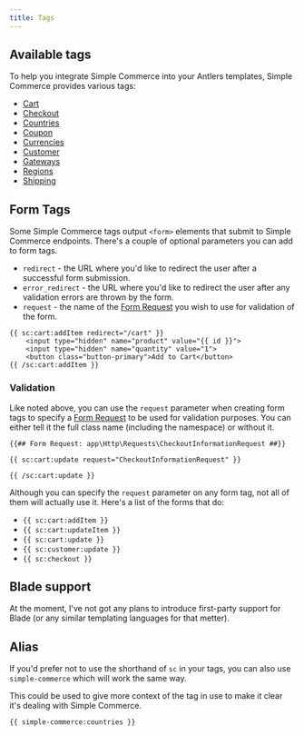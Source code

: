 ```yaml
---
title: Tags
---
```


## Available tags

To help you integrate Simple Commerce into your Antlers templates, Simple Commerce provides various tags:

* [Cart](/tags/cart)
* [Checkout](/tags/checkout)
* [Countries](/tags/countries)
* [Coupon](/tags/coupon)
* [Currencies](/tags/currencies)
* [Customer](/tags/customer)
* [Gateways](/tags/gateways)
* [Regions](/tags/regions)
* [Shipping](/tags/shipping)

## Form Tags

Some Simple Commerce tags output `<form>` elements that submit to Simple Commerce endpoints. There's a couple of optional parameters you can add to form tags.

* `redirect` - the URL where you'd like to redirect the user after a successful form submission.
* `error_redirect` - the URL where you'd like to redirect the user after any validation errors are thrown by the form.
* `request` - the name of the [Form Request](https://laravel.com/docs/master/validation#creating-form-requests) you wish to use for validation of the form.

```antlers
{{ sc:cart:addItem redirect="/cart" }}
    <input type="hidden" name="product" value="{{ id }}">
    <input type="hidden" name="quantity" value="1">
    <button class="button-primary">Add to Cart</button>
{{ /sc:cart:addItem }}
```

### Validation

Like noted above, you can use the `request` parameter when creating form tags to specify a [Form Request](https://laravel.com/docs/master/validation#creating-form-requests) to be used for validation purposes. You can either tell it the full class name (including the namespace) or without it.

```antlers
{{## Form Request: app\Http\Requests\CheckoutInformationRequest ##}}

{{ sc:cart:update request="CheckoutInformationRequest" }}

{{ /sc:cart:update }}
```

Although you can specify the `request` parameter on any form tag, not all of them will actually use it. Here's a list of the forms that do:

* `{{ sc:cart:addItem }}`
* `{{ sc:cart:updateItem }}`
* `{{ sc:cart:update }}`
* `{{ sc:customer:update }}`
* `{{ sc:checkout }}`

## Blade support

At the moment, I've not got any plans to introduce first-party support for Blade (or any similar templating languages for that metter).

## Alias

If you'd prefer not to use the shorthand of `sc` in your tags, you can also use `simple-commerce` which will work the same way.

This could be used to give more context of the tag in use to make it clear it's dealing with Simple Commerce.

```antlers
{{ simple-commerce:countries }}
```
